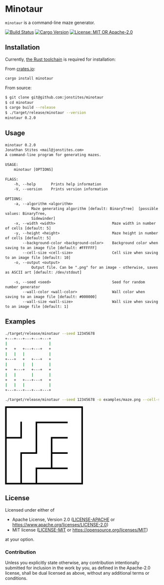 # Minotaur

`minotaur` is a command-line maze generator.

[![Build Status](https://travis-ci.com/jonstites/minotaur.svg?branch=master)](https://travis-ci.com/jonstites/minotaur)
[![Cargo Version](https://img.shields.io/crates/v/minotaur.svg)](https://crates.io/crates/minotaur)
[![License: MIT OR Apache-2.0](https://img.shields.io/crates/l/minotaur.svg)](#license)

## Installation

Currently, [the Rust toolchain](https://www.rust-lang.org/tools/install) is required for installation:

From [crates.io](https://crates.io/crates/minotaur):
```bash
cargo install minotaur
```

From source:
```bash
$ git clone git@github.com:jonstites/minotaur
$ cd minotaur
$ cargo build --release
$ ./target/release/minotaur --version
minotaur 0.2.0
```

## Usage

```
minotaur 0.2.0
Jonathan Stites <mail@jonstites.com>
A command-line program for generating mazes.

USAGE:
    minotaur [OPTIONS]

FLAGS:
    -h, --help       Prints help information
    -V, --version    Prints version information

OPTIONS:
    -a, --algorithm <algorithm>
            Maze generating algorithm [default: BinaryTree]  [possible values: BinaryTree,
            Sidewinder]
    -x, --width <width>                          Maze width in number of cells [default: 5]
    -y, --height <height>                        Maze height in number of cells [default: 5]
        --background-color <background-color>    Background color when saving to an image file [default: #FFFFFF]
        --cell-size <cell-size>                  Cell size when saving to an image file [default: 10]
    -o, --output <output>
            Output file. Can be ".png" for an image - otherwise, saves as ASCII art [default: /dev/stdout]

    -s, --seed <seed>                            Seed for random number generator
        --wall-color <wall-color>                Wall color when saving to an image file [default: #000000]
        --wall-size <wall-size>                  Wall size when saving to an image file [default: 1]
```

## Examples

```bash
./target/release/minotaur --seed 12345678
+---+---+---+---+---+
|                   |
+   +   +---+---+   +
|   |   |           |
+---+   +   +---+   +
|       |   |       |
+   +---+   +---+   +
|   |       |       |
+   +   +---+---+   +
|   |   |           |
+---+---+---+---+---+
```

```bash
./target/release/minotaur --seed 12345678 -o examples/maze.png --cell-size 50 --wall-size 5
```
![Generated maze](examples/maze.png?raw=true "Generated Maze")

## License

Licensed under either of

- Apache License, Version 2.0 ([LICENSE-APACHE](LICENSE-APACHE) or
  https://www.apache.org/licenses/LICENSE-2.0)
- MIT license ([LICENSE-MIT](LICENSE-MIT) or https://opensource.org/licenses/MIT)

at your option.

### Contribution

Unless you explicitly state otherwise, any contribution intentionally submitted
for inclusion in the work by you, as defined in the Apache-2.0 license, shall be
dual licensed as above, without any additional terms or conditions.